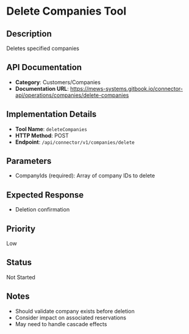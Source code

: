 # Delete Companies Tool

## Description
Deletes specified companies

## API Documentation
- **Category**: Customers/Companies
- **Documentation URL**: https://mews-systems.gitbook.io/connector-api/operations/companies/delete-companies

## Implementation Details
- **Tool Name**: `deleteCompanies`
- **HTTP Method**: POST
- **Endpoint**: `/api/connector/v1/companies/delete`

## Parameters
- CompanyIds (required): Array of company IDs to delete

## Expected Response
- Deletion confirmation

## Priority
Low

## Status
Not Started

## Notes
- Should validate company exists before deletion
- Consider impact on associated reservations
- May need to handle cascade effects 